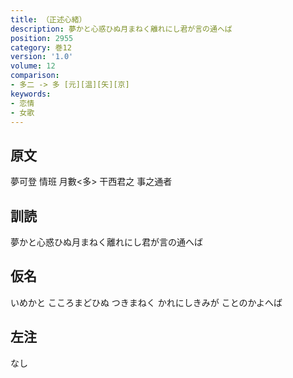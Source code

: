 ```yaml
---
title: （正述心緒）
description: 夢かと心惑ひぬ月まねく離れにし君が言の通へば
position: 2955
category: 巻12
version: '1.0'
volume: 12
comparison:
- 多二 -> 多 [元][温][矢][京]
keywords:
- 恋情
- 女歌
---
```


## 原文

夢可登 情班 月數<多> 干西君之 事之通者

## 訓読

夢かと心惑ひぬ月まねく離れにし君が言の通へば

## 仮名

いめかと こころまどひぬ つきまねく かれにしきみが ことのかよへば

## 左注

なし
